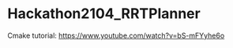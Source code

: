 Hackathon2104_RRTPlanner
========================

Cmake tutorial:
https://www.youtube.com/watch?v=bS-mFYyhe6o
